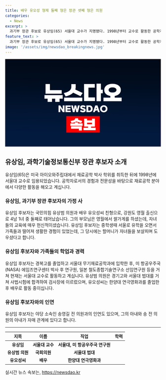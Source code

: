 ```yaml
---
title: 배우 유오성 형제 둘째 형은 장관 셋째 형은 의원
categories:
  - News
excerpt: >
  과기부 장관 후보로 유상임(65) 서울대 교수가 지명됐다. 1998년부터 교수로 활동한 공학자로, 정치권에선 가계가 화제다. 유 후보는 영월 출신으로 가남 4남 1녀 중 둘째이며, 경복고와 서울대를 졸업했다. 유상범 의원과 배우 유오성씨의 친형으로, 형들과는 달리 연극영화과 졸업 후 배우의 길을 걷기로 했다. 또한, 송영길 전 의원의 아내 남영신씨는 유 후보자의 아내 남윤신씨의 누이다. 윤 대통령은 민주평화통일자문회의 사무처장(차관급)과 국무조정실 국무 2차장을 임명했다.
feature_text: >
  과기부 장관 후보로 유상임(65) 서울대 교수가 지명됐다. 1998년부터 교수로 활동한 공학자로, 정치권에선 가계가 화제다. 유 후보는 영월 출신으로 가남 4남 1녀 중 둘째이며, 경복고와 서울대를 졸업했다. 유상범 의원과 배우 유오성씨의 친형으로, 형들과는 달리 연극영화과 졸업 후 배우의 길을 걷기로 했다. 또한, 송영길 전 의원의 아내 남영신씨는 유 후보자의 아내 남윤신씨의 누이다. 윤 대통령은 민주평화통일자문회의 사무처장(차관급)과 국무조정실 국무 2차장을 임명했다.
image: '/assets/img/newsdao_breakingnews.jpg'
---
```


<p><img src="/assets/img/newsdao_breakingnews.jpg" alt="implanttips 속보" /></p>

<h2 data-ke-size="size26">유상임, 과학기술정보통신부 장관 후보자 소개</h2>

<p data-ke-size="size16">유상임(65)은 미국 아이오와주립대에서 재료공학 박사 학위를 취득한 뒤에 1998년에 서울대 교수로 임용되었습니다. 공학자로서의 경험과 전문성을 바탕으로 재료공학 분야에서 다양한 활동을 해오고 계십니다.</p>

<h3>유상임, 과기부 장관 후보자의 가정 사</h3>

<p data-ke-size="size16">유상임 후보자는 국민의힘 유상범 의원과 배우 유오성씨 친형으로, 강원도 영월 출신으로 4남 1녀 중 둘째로 태어났습니다. 그의 부모님은 영월에서 쌀가게를 하셨는데, 자녀들의 교육에 매우 헌신적이셨습니다. 유상임 후보자는 중학생때 서울로 유학을 오면서 가족들과 떨어져 생활한 경험이 있었는데, 그 당시에는 할머니가 자녀들을 보살피며 도우셨다고 합니다.</p>

<h3>유상임 후보자와 가족들의 학업과 경력</h3>

<p data-ke-size="size16">유상임 후보자는 경복고를 졸업하고 서울대 무기재료공학과에 입학한 후, 미 항공우주국(NASA) 에임즈연구센터 박사 후 연구원, 일본 철도종합기술연구소 선임연구원 등을 거쳐 현재는 서울대 교수로 활동하고 계십니다. 유상범 의원은 경기고와 서울대 법대를 거쳐 사법시험에 합격하여 검사장에 이르렀으며, 유오성씨는 한양대 연극영화과를 졸업한 후 배우로 활동 중이십니다.</p>

<h3>유상임 후보자와의 인연</h3>

<p data-ke-size="size16">유상임 후보자는 야당 소속인 송영길 전 의원과의 인연도 있으며, 그의 아내와 송 전 의원의 아내가 자매 관계에 있다고 합니다.</p>

<hr>

<table>
  <thead>
    <tr>
      <th>지목</th>
      <th>이름</th>
      <th>직업</th>
      <th>학력</th>
    </tr>
  </thead>
  <tbody>
    <tr>
      <td style="text-align: center; height: 17px;"><b>유상임</b></td>
      <td style="text-align: center; height: 17px;"><b>서울대 교수</b></td>
      <td style="text-align: center; height: 17px;"><b>서울대, 미 항공우주국 연구원</b></td>
    </tr>
    <tr>
      <td style="text-align: center; height: 17px;"><b>유상범 의원</b></td>
      <td style="text-align: center; height: 17px;"><b>국회의원</b></td>
      <td style="text-align: center; height: 17px;"><b>서울대 법대</b></td>
    </tr>
    <tr>
      <td style="text-align: center; height: 17px;"><b>유오성씨</td>
      <td style="text-align: center; height: 17px;"><b>배우</td>
      <td style="text-align: center; height: 17px;"><b>한양대 연극영화과</td>
    </tr>
  </tbody>
</table>
실시간 뉴스 속보는, <a href="https://newsdao.kr" rel="dofollow">https://newsdao.kr</a>


